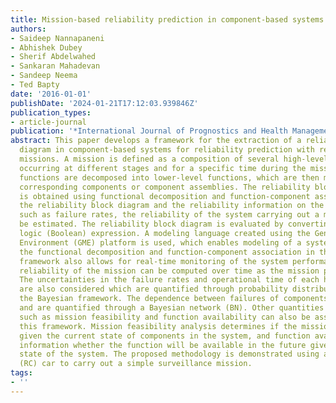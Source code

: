 ```yaml
---
title: Mission-based reliability prediction in component-based systems
authors:
- Saideep Nannapaneni
- Abhishek Dubey
- Sherif Abdelwahed
- Sankaran Mahadevan
- Sandeep Neema
- Ted Bapty
date: '2016-01-01'
publishDate: '2024-01-21T17:12:03.939846Z'
publication_types:
- article-journal
publication: '*International Journal of Prognostics and Health Management*'
abstract: This paper develops a framework for the extraction of a reliability block
  diagram in component-based systems for reliability prediction with respect to specific
  missions. A mission is defined as a composition of several high-level functions
  occurring at different stages and for a specific time during the mission. The high-level
  functions are decomposed into lower-level functions, which are then mapped to their
  corresponding components or component assemblies. The reliability block diagram
  is obtained using functional decomposition and function-component association. Using
  the reliability block diagram and the reliability information on the components
  such as failure rates, the reliability of the system carrying out a mission can
  be estimated. The reliability block diagram is evaluated by converting it into a
  logic (Boolean) expression. A modeling language created using the Generic Modeling
  Environment (GME) platform is used, which enables modeling of a system and captures
  the functional decomposition and function-component association in the system. This
  framework also allows for real-time monitoring of the system performance where the
  reliability of the mission can be computed over time as the mission progresses.
  The uncertainties in the failure rates and operational time of each high-level function
  are also considered which are quantified through probability distributions using
  the Bayesian framework. The dependence between failures of components are also considered
  and are quantified through a Bayesian network (BN). Other quantities of interest
  such as mission feasibility and function availability can also be assessed using
  this framework. Mission feasibility analysis determines if the mission can be accomplished
  given the current state of components in the system, and function availability provides
  information whether the function will be available in the future given the current
  state of the system. The proposed methodology is demonstrated using a radio-controlled
  (RC) car to carry out a simple surveillance mission.
tags:
- ''
---
```

